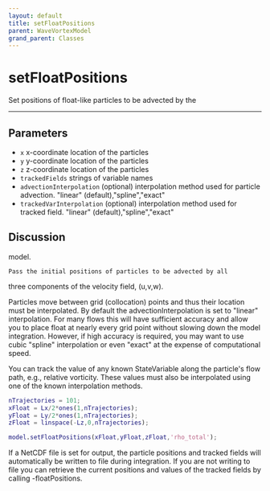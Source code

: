 ```yaml
---
layout: default
title: setFloatPositions
parent: WaveVortexModel
grand_parent: Classes
---
```


#  setFloatPositions

Set positions of float-like particles to be advected by the


---

## Parameters
+ `x`  x-coordinate location of the particles
+ `y`  y-coordinate location of the particles
+ `z`  z-coordinate location of the particles
+ `trackedFields`  strings of variable names
+ `advectionInterpolation`  (optional) interpolation method used for particle advection. "linear" (default),"spline","exact"
+ `trackedVarInterpolation`  (optional) interpolation method used for tracked field. "linear" (default),"spline","exact"

## Discussion
model.
 
    Pass the initial positions of particles to be advected by all
  three components of the velocity field, (u,v,w).
 
  Particles move between grid (collocation) points and thus
  their location must be interpolated. By default the
  advectionInterpolation is set to "linear" interpolation. For
  many flows this will have sufficient accuracy and allow you
  to place float at nearly every grid point without slowing
  down the model integration. However, if high accuracy is
  required, you may want to use cubic "spline" interpolation or
  even "exact" at the expense of computational speed.
 
  You can track the value of any known StateVariable along the
  particle's flow path, e.g., relative vorticity. These values
  must also be interpolated using one of the known
  interpolation methods.
 
  ```matlab
  nTrajectories = 101;
  xFloat = Lx/2*ones(1,nTrajectories);
  yFloat = Ly/2*ones(1,nTrajectories);
  zFloat = linspace(-Lz,0,nTrajectories);
 
  model.setFloatPositions(xFloat,yFloat,zFloat,'rho_total');
  ```
 
  If a NetCDF file is set for output, the particle positions
  and tracked fields will automatically be written to file
  during integration. If you are not writing to file you can
  retrieve the current positions and values of the tracked
  fields by calling -floatPositions.
 
            
